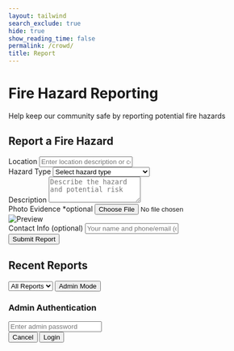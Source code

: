 ```yaml
---
layout: tailwind
search_exclude: true
hide: true
show_reading_time: false
permalink: /crowd/
title: Report
---
```


<div class="min-h-screen bg-gray-100 text-gray-900 py-8 px-4">
  <div class="max-w-4xl mx-auto">
    <div class="mb-8 text-center">
      <h1 class="text-3xl font-bold text-red-600">Fire Hazard Reporting</h1>
      <p class="mt-2 text-gray-600">Help keep our community safe by reporting potential fire hazards</p>
    </div>
    <div class="bg-white rounded-lg shadow-md p-6 mb-8">
      <h2 class="text-xl font-semibold mb-4">Report a Fire Hazard</h2>
      <form id="reportForm" class="space-y-4">
        <div>
          <label for="location" class="block text-sm font-medium text-gray-700 mb-1">Location</label>
          <input type="text" id="location" class="w-full px-3 py-2 border border-gray-300 rounded-md" placeholder="Enter location description or coordinates" required>
        </div>
        <div>
          <label for="hazardType" class="block text-sm font-medium text-gray-700 mb-1">Hazard Type</label>
          <select id="hazardType" class="w-full px-3 py-2 border border-gray-300 rounded-md" required>
            <option value="">Select hazard type</option>
            <option value="Unattended Campfire">Unattended Campfire</option>
            <option value="Burning Debris">Burning Debris</option>
            <option value="Discarded Cigarette">Discarded Cigarette</option>
            <option value="Lightning Strike">Lightning Strike</option>
            <option value="Other">Other (specify in description)</option>
          </select>
        </div>
        <div>
          <label for="description" class="block text-sm font-medium text-gray-700 mb-1">Description</label>
          <textarea id="description" rows="3" class="w-full px-3 py-2 border border-gray-300 rounded-md" placeholder="Describe the hazard and potential risk" required></textarea>
        </div>
        <div>
          <label for="photoUpload" class="block text-sm font-medium text-gray-700 mb-1">Photo Evidence <span class="text-green-500">*optional</span></label>
          <input type="file" id="photoUpload" class="w-full" accept="image/*">
          <div id="imagePreview" class="mt-2 hidden">
            <img id="previewImg" class="h-40 object-cover rounded" alt="Preview">
          </div>
        </div>
        <div>
          <label for="contactInfo" class="block text-sm font-medium text-gray-700 mb-1">Contact Info (optional)</label>
          <input type="text" id="contactInfo" class="w-full px-3 py-2 border border-gray-300 rounded-md" placeholder="Your name and phone/email (optional)">
        </div>
        <div>
          <button type="submit" class="w-full bg-red-600 hover:bg-red-700 text-white font-medium py-2 px-4 rounded-md transition">
            Submit Report
          </button>
        </div>
      </form>
    </div>
    <div class="flex justify-between items-center mb-4">
      <h2 class="text-xl font-semibold">Recent Reports</h2>
      <div class="flex space-x-2">
        <select id="filterStatus" class="px-3 py-1 border border-gray-300 rounded-md text-sm">
          <option value="all">All Reports</option>
          <option value="pending">Pending</option>
          <option value="verified">Verified</option>
          <option value="resolved">Resolved</option>
        </select>
        <button id="adminModeToggle" class="px-3 py-1 border border-gray-300 rounded-md text-sm bg-gray-200 hover:bg-gray-300">
          Admin Mode
        </button>
      </div>
    </div>
    <div id="reportsList" class="space-y-4">
      <!-- Reports will be inserted here by JavaScript -->
    </div>
    <div id="adminModal" class="fixed inset-0 bg-black bg-opacity-50 flex items-center justify-center hidden">
      <div class="bg-white rounded-lg p-6 max-w-md w-full">
        <h3 class="text-lg font-semibold mb-4">Admin Authentication</h3>
        <input type="password" id="adminPassword" class="w-full px-3 py-2 border border-gray-300 rounded-md mb-4" placeholder="Enter admin password">
        <div class="flex justify-end space-x-2">
          <button id="cancelAdminAuth" class="px-4 py-2 border border-gray-300 rounded-md hover:bg-gray-100">Cancel</button>
          <button id="confirmAdminAuth" class="px-4 py-2 bg-blue-600 text-white rounded-md hover:bg-blue-700">Login</button>
        </div>
      </div>
    </div>
  </div>
</div>

<script type="module">
  // Import configuration
  import { pythonURI, fetchOptions } from '/QcommVNE_Frontend/assets/js/api/config.js';

  // Initialize variables
  let db_reports = [];
  let dataLoaded = false;

  // Fetch reports from the database
  async function fetchReports() {
    try {
      const response = await fetch(`${pythonURI}/api/emails`, fetchOptions);
      if (!response.ok) {
        throw new Error('Failed to fetch reports: ' + response.statusText);
      }

      const reports = await response.json();
      console.log("API response:", reports);

      // Clear existing reports before adding new ones
      db_reports = [];

      // Process reports from the API
      if (reports && reports.length > 0) {
        reports.forEach(report => {
          const newReport = {
            id: report.id,
            location: report.location || "Unknown Location",
            hazardType: report.hazard_type || "Unspecified Hazard",
            description: report.description || "No description provided",
            photoUrl: 'https://media.istockphoto.com/id/587213412/photo/smoking-cigarette-on-black-background.jpg?s=612x612&w=0&k=20&c=OYsuZU-1InoPZaissXB1MJ4HdASwhqq-5NO3SC2q8TM=',
            timestamp: report.date || new Date().toISOString(),
            status: report.status || "pending",
            contactInfo: report.email_id || ""
          };

          db_reports.unshift(newReport);
        });
      }

      dataLoaded = true;
      console.log("DB reports after loading:", db_reports);
      console.log("DB reports info after loading:", typeof db_reports[0]);

      return db_reports;
    } catch (error) {
      console.error("Error fetching reports:", error);
      return [];
    }
  }

  // UI elements
  let isAdminMode = false;
  const ADMIN_PASSWORD = "fireadmin123"; // admin feature is temporary - will integrate with login base later

  const reportForm = document.getElementById('reportForm');
  const photoUpload = document.getElementById('photoUpload');
  const imagePreview = document.getElementById('imagePreview');
  const previewImg = document.getElementById('previewImg');
  const reportsList = document.getElementById('reportsList');
  const filterStatus = document.getElementById('filterStatus');
  const adminModeToggle = document.getElementById('adminModeToggle');
  const adminModal = document.getElementById('adminModal');
  const adminPassword = document.getElementById('adminPassword');
  const confirmAdminAuth = document.getElementById('confirmAdminAuth');
  const cancelAdminAuth = document.getElementById('cancelAdminAuth');

  // Initialize application when DOM is loaded
  document.addEventListener('DOMContentLoaded', async function() {
    await loadInitialData();
    setupEventListeners();
  });

  // Load initial data
  async function loadInitialData() {
    await fetchReports();
    renderReports();
  }

  // Setup all event listeners
  function setupEventListeners() {
    // Photo upload preview
    photoUpload.addEventListener('change', function(e) {
      const file = e.target.files[0];
      if (file) {
        const reader = new FileReader();
        reader.onload = function(event) {
          previewImg.src = event.target.result;
          imagePreview.classList.remove('hidden');
        };
        reader.readAsDataURL(file);
      } else {
        imagePreview.classList.add('hidden');
      }
    });

    // Form submission
    reportForm.addEventListener('submit', function(e) {
      e.preventDefault();
      submitReport();
    });

    // Filter change
    filterStatus.addEventListener('change', function() {
      renderReports();
    });

    // Admin mode toggle
    adminModeToggle.addEventListener('click', function() {
      if (isAdminMode) {
        isAdminMode = false;
        adminModeToggle.classList.remove('bg-blue-600', 'text-white');
        adminModeToggle.classList.add('bg-gray-200');
        adminModeToggle.textContent = 'Admin Mode';
        renderReports();
      } else {
        adminModal.classList.remove('hidden');
      }
    });

    // Admin authentication
    confirmAdminAuth.addEventListener('click', function() {
      if (adminPassword.value === ADMIN_PASSWORD) {
        isAdminMode = true;
        adminModal.classList.add('hidden');
        adminModeToggle.classList.remove('bg-gray-200');
        adminModeToggle.classList.add('bg-blue-600', 'text-white');
        adminModeToggle.textContent = 'Exit Admin Mode';
        renderReports();
      } else {
        alert('Invalid password');
      }
    });

    cancelAdminAuth.addEventListener('click', function() {
      adminModal.classList.add('hidden');
    });
  }

  // Submit a new report
  async function submitReport() {
    // Get form values
    const timestamp = new Date().toISOString();
    const contactInfo = document.getElementById('contactInfo').value;
    const description = document.getElementById('description').value;
    const hazardType = document.getElementById('hazardType').value;
    const location = document.getElementById('location').value;
    
    try {
      // Send report to backend
      const response = await fetch(`${pythonURI}/api/email`, {
        method: 'POST',
        headers: {
          'Content-Type': 'application/json'
        },
        credentials: 'include',
        body: JSON.stringify({
          "date": timestamp, 
          "email_id": contactInfo, 
          "subject": "FIRE", 
          "sender": contactInfo, 
          "description": description, 
          "hazard_type": hazardType, 
          "location": location
        })
      });

      if (!response.ok) {
        throw new Error('Failed to submit report');
      }

      // Add report to local array so we don't need to refetch
      const newReport = {
        id: db_reports.length > 0 ? Math.max(...db_reports.map(r => r.id)) + 1 : 1,
        location: location,
        hazardType: hazardType,
        description: description,
        photoUrl: previewImg.src || "/api/placeholder/400/300",
        timestamp: timestamp,
        status: "pending",
        contactInfo: contactInfo
      };

      // Add to local data
      db_reports.unshift(newReport);
      
      // Reset form
      reportForm.reset();
      imagePreview.classList.add('hidden');

      // Render updated reports
      renderReports();
      
      // Show confirmation
      alert('Report submitted successfully!');
    } catch (error) {
      console.error("Error submitting report:", error);
      alert('Failed to submit report. Please try again.');
    }
  }

  // Render reports based on filter
  function renderReports() {
    // Clear the reports list
    reportsList.innerHTML = '';

    // If no data is loaded yet, show loading message
    if (db_reports.length === 0) {
      reportsList.innerHTML = '<div class="text-center p-8 text-gray-500">No reports available</div>';
      return;
    }

    // Apply filtering
    const statusFilter = filterStatus.value;
    const filteredReports = statusFilter === 'all' 
      ? db_reports
      : db_reports.filter(report => report.status === statusFilter);

    // Check if we have any reports after filtering
    if (filteredReports.length === 0) {
      reportsList.innerHTML = '<div class="text-center p-8 text-gray-500">No reports match the selected filter</div>';
      return;
    }

    // Render each report
    filteredReports.forEach(report => {
      const reportEl = document.createElement('div');
      reportEl.className = 'bg-white rounded-lg shadow-md overflow-hidden';

      // Determine status styling
      let statusColor = 'bg-yellow-500';
      if (report.status === 'verified') statusColor = 'bg-blue-500';
      if (report.status === 'resolved') statusColor = 'bg-green-500';

      // Create report HTML
      reportEl.innerHTML = `
        <div class="md:flex">
          <div class="md:flex-shrink-0">
            <img class="h-48 w-full object-cover md:w-48" src="${report.photoUrl}" alt="Report image">
          </div>
          <div class="p-4 flex-grow">
            <div class="flex justify-between items-start">
              <div>
                <p class="text-sm font-medium text-gray-600">${new Date(report.timestamp).toLocaleString()}</p>
                <h3 class="text-xl font-semibold mt-1">${report.hazardType}</h3>
                <p class="mt-1 text-gray-900 font-medium">${report.location}</p>
              </div>
              <span class="px-2 py-1 text-xs font-bold uppercase rounded text-white ${statusColor}">
                ${report.status}
              </span>
            </div>
            <p class="mt-3 text-gray-700">${report.description}</p>
            ${report.contactInfo ? `<p class="mt-2 text-sm text-gray-600">Reported by: ${report.contactInfo}</p>` : ''}

            ${isAdminMode ? `
              <div class="mt-4 flex space-x-2">
                <button class="verify-btn px-3 py-1 bg-blue-100 text-blue-700 rounded-md text-sm hover:bg-blue-200" data-id="${report.id}">
                  Mark Verified
                </button>
                <button class="resolve-btn px-3 py-1 bg-green-100 text-green-700 rounded-md text-sm hover:bg-green-200" data-id="${report.id}">
                  Mark Resolved
                </button>
                <button class="delete-btn px-3 py-1 bg-red-100 text-red-700 rounded-md text-sm hover:bg-red-200" data-id="${report.id}">
                  Delete
                </button>
              </div>
            ` : ''}
          </div>
        </div>
      `;

      reportsList.appendChild(reportEl);
    });

    // Add event listeners to admin buttons if in admin mode
    if (isAdminMode) {
      document.querySelectorAll('.verify-btn').forEach(btn => {
        btn.addEventListener('click', function() {
          const id = parseInt(this.getAttribute('data-id'));
          updateReportStatus(id, 'verified');
        });
      });

      document.querySelectorAll('.resolve-btn').forEach(btn => {
        btn.addEventListener('click', function() {
          const id = parseInt(this.getAttribute('data-id'));
          updateReportStatus(id, 'resolved');
        });
      });

      document.querySelectorAll('.delete-btn').forEach(btn => {
        btn.addEventListener('click', function() {
          const id = parseInt(this.getAttribute('data-id'));
          deleteReport(id);
        });
      });
    }
  }

  // Update report status
  async function updateReportStatus(id, status) {
    const report = db_reports.find(r => r.id === id);
    if (report) {
      try {
        // In a real implementation, you would update the status in the backend here
        // await fetch(`${pythonURI}/api/emails/${id}/status`, {
        //   method: 'PUT',
        //   headers: {
        //     'Content-Type': 'application/json'
        //   },
        //   credentials: 'include',
        //   body: JSON.stringify({ status: status })
        // });

        // Update local data
        report.status = status;
        renderReports();
      } catch (error) {
        console.error("Error updating report status:", error);
        alert('Failed to update report status. Please try again.');
      }
    }
  }

  // Delete a report
  async function deleteReport(id) {
    if (confirm('Are you sure you want to delete this report?')) {
      try {
        // In a real implementation, you would delete the report in the backend here
        // await fetch(`${pythonURI}/api/emails/${id}`, {
        //   method: 'DELETE',
        //   credentials: 'include'
        // });

        // Update local data
        db_reports = db_reports.filter(r => r.id !== id);
        renderReports();
      } catch (error) {
        console.error("Error deleting report:", error);
        alert('Failed to delete report. Please try again.');
      }
    }
  }
</script>